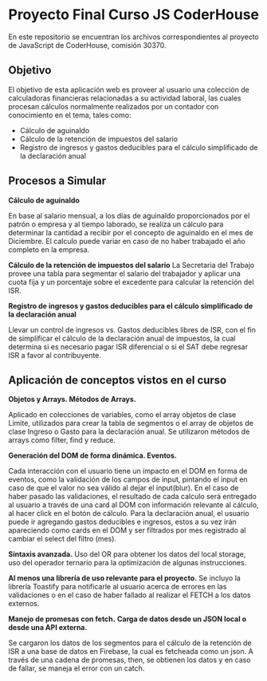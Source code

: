 
# Proyecto Final Curso JS CoderHouse

En este repositorio se encuentran los archivos correspondientes al proyecto de JavaScript de CoderHouse, comisión 30370.

## Objetivo
El objetivo de esta aplicación web es proveer al usuario una colección de calculadoras financieras relacionadas a su actividad laboral, las cuales procesan cálculos normalmente realizados por un contador con conocimiento en el tema, tales como:

* Cálculo de aguinaldo
* Cálculo de la retención de impuestos del salario
* Registro de ingresos y gastos deducibles para el cálculo simplificado de la declaración anual
## Procesos a Simular

**Cálculo de aguinaldo**

En base al salario mensual, a los días de aguinaldo proporcionados por el patrón o empresa y al tiempo laborado, se realiza un cálculo para determinar la cantidad a recibir por el concepto de aguinaldo en el mes de Diciembre.
El calculo puede variar en caso de no haber trabajado el año completo en la empresa.

**Cálculo de la retención de impuestos del salario**
La Secretaria del Trabajo provee una tabla para segmentar el salario del trabajador y aplicar una cuota fija y un porcentaje sobre el excedente para calcular la retención del ISR.

**Registro de ingresos y gastos deducibles para el cálculo simplificado de la declaración anual**

Llevar un control de ingresos vs. Gastos deducibles libres de ISR, con el fin de simplificar el cálculo de la declaración anual de impuestos, la cual determina si es necesario pagar ISR diferencial o si el SAT debe regresar ISR a favor al contribuyente.

## Aplicación de conceptos vistos en el curso

**Objetos y Arrays. Métodos de Arrays.**

Aplicado en colecciones de variables, como el array objetos de clase Limite, utilizados para crear la tabla de segmentos o el array de objetos de clase Ingreso o Gasto para la declaración anual.
Se utilizaron métodos de arrays como filter, find y reduce.

**Generación del DOM de forma dinámica. Eventos.**

Cada interacción con el usuario tiene un impacto en el DOM en forma de eventos, como la validación de los campos de input, pintando el input en caso de que el valor no sea válido al dejar el input(blur).
En el caso de haber pasado las validaciones, el resultado de cada calculo será entregado al usuario a través de una card al DOM con información relevante al cálculo, al hacer click en el botón de cálculo.
Para la declaración anual, el usuario puede ir agregando gastos deducibles e ingresos, estos a su vez irán apareciendo como cards en el DOM y ser filtrados por mes registrado al cambiar el select del filtro (mes).

**Sintaxis avanzada.**
Uso del OR para obtener los datos del local storage, uso del operador ternario para la optimización de algunas instrucciones.


**Al menos una librería de uso relevante para el proyecto.**
Se incluyo la librería Toastify para notificarle al usuario acerca de errores en las validaciones o en el caso de haber fallado al realizar el FETCH a los datos externos.

**Manejo de promesas con fetch.**
**Carga de datos desde un JSON local o desde una API externa.**

Se cargaron los datos de los segmentos para el cálculo de la retención de ISR a una base de datos en Firebase, la cual es fetcheada como un json. A través de una cadena de promesas, then, se obtienen los datos y en caso de fallar, se maneja el error con un catch.


